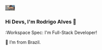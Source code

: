 <img src="https://github.com/rodrigodevelop-tech/rodrigodevelop-tech/blob/main/1869.gif" width="30">

### Hi Devs, I'm Rodrigo Alves 👋

:Workspace Spec: I'm Full-Stack Developer!

:house_with_garden: I’m from Brazil.
